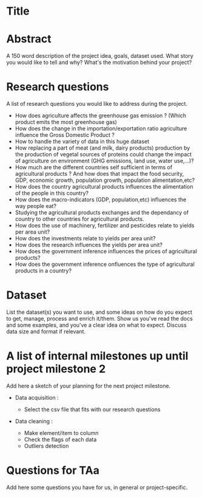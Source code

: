 # Title

# Abstract
A 150 word description of the project idea, goals, dataset used. What story you would like to tell and why? What's the motivation behind your project?

# Research questions
A list of research questions you would like to address during the project.

* How does agriculture affects the greenhouse gas emission ? (Which product emits the most greenhouse gas)
* How does the change in the importation/exportation ratio agriculture influence the Gross Domestic Product ?
* How to handle the variety of data in this huge dataset
* How replacing a part of meat (and milk, dairy products) production by the production of vegetal sources of proteins could change the impact of agriculture on environment (GHG emissions, land use, water use,...)?
* How much are the different countries self sufficient in terms of agricultural products ? And how does that impact the food security, GDP, economic growth, population growth, population alimentation,etc?
* How does the country agricultural products influences the alimentation of the people in this country?
* How does the macro-indicators (GDP, population,etc) influences the way people eat?
* Studying the agricultural products exchanges and the dependancy of country to other countries for agricultural products.
* How does the use of machinery, fertilizer and pesticides relate to yields per area unit?
* How does the investments relate to yields per area unit?
* How does the research influences the yields per area unit?
* How does the government inference influences the prices of agricultural products?
* How does the government inference onfluences the type of agricultural products in a country?

# Dataset
List the dataset(s) you want to use, and some ideas on how do you expect to get, manage, process and enrich it/them. Show us you've read the docs and some examples, and you've a clear idea on what to expect. Discuss data size and format if relevant.

# A list of internal milestones up until project milestone 2
Add here a sketch of your planning for the next project milestone.

* Data acquisition :
  * Select the csv file that fits with our research questions
  
* Data cleaning :
  * Make element/item to column
  * Check the flags of each data
  * Outliers detection

# Questions for TAa
Add here some questions you have for us, in general or project-specific.
